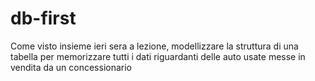 # db-first

Come visto insieme ieri sera a lezione,
modellizzare la struttura di una tabella per memorizzare tutti i dati riguardanti delle auto usate messe in vendita da un concessionario